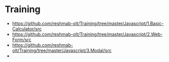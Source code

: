 
# Training

* https://github.com/reshmab-olt/Training/tree/master/Javascript/1.Basic-Calculator/src
* https://github.com/reshmab-olt/Training/tree/master/Javascript/2.Web-Form/src
* https://github.com/reshmab-olt/Training/tree/master/Javascript/3.Modal/src
* 